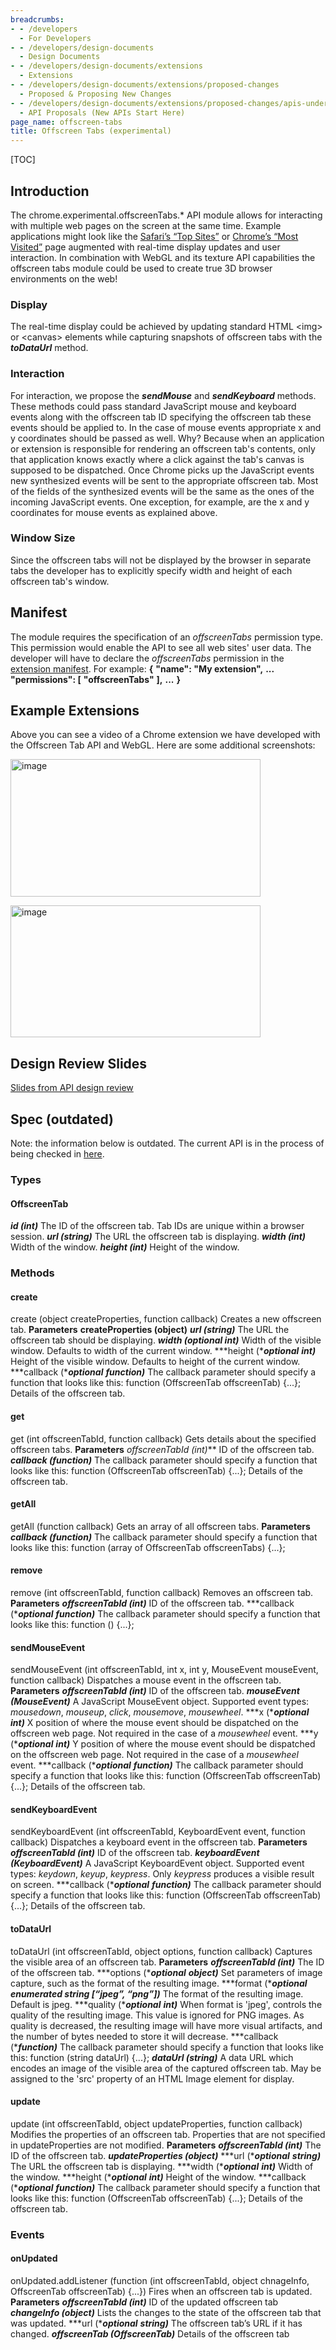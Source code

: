 ```yaml
---
breadcrumbs:
- - /developers
  - For Developers
- - /developers/design-documents
  - Design Documents
- - /developers/design-documents/extensions
  - Extensions
- - /developers/design-documents/extensions/proposed-changes
  - Proposed & Proposing New Changes
- - /developers/design-documents/extensions/proposed-changes/apis-under-development
  - API Proposals (New APIs Start Here)
page_name: offscreen-tabs
title: Offscreen Tabs (experimental)
---
```


[TOC]

## Introduction

The chrome.experimental.offscreenTabs.\* API module allows for interacting with
multiple web pages on the screen at the same time. Example applications might
look like the [Safari’s “Top
Sites”](http://decoding.files.wordpress.com/2009/02/safari_40_beta_1.jpg) or
[Chrome’s “Most
Visited”](http://www.revthatup.com/wp-content/uploads/2011/04/chrome.jpg) page
augmented with real-time display updates and user interaction. In combination
with WebGL and its texture API capabilities the offscreen tabs module could be
used to create true 3D browser environments on the web!

### Display

The real-time display could be achieved by updating standard HTML &lt;img&gt; or
&lt;canvas&gt; elements while capturing snapshots of offscreen tabs with the
***toDataUrl*** method.

### Interaction

For interaction, we propose the ***sendMouse*** and ***sendKeyboard*** methods.
These methods could pass standard JavaScript mouse and keyboard events along
with the offscreen tab ID specifying the offscreen tab these events should be
applied to. In the case of mouse events appropriate x and y coordinates should
be passed as well. Why? Because when an application or extension is responsible
for rendering an offscreen tab's contents, only that application knows exactly
where a click against the tab's canvas is supposed to be dispatched. Once Chrome
picks up the JavaScript events new synthesized events will be sent to the
appropriate offscreen tab. Most of the fields of the synthesized events will be
the same as the ones of the incoming JavaScript events. One exception, for
example, are the x and y coordinates for mouse events as explained above.

### Window Size

Since the offscreen tabs will not be displayed by the browser in separate tabs
the developer has to explicitly specify width and height of each offscreen tab's
window.

## Manifest

The module requires the specification of an *offscreenTabs* permission type.
This permission would enable the API to see all web sites' user data. The
developer will have to declare the *offscreenTabs* permission in the [extension
manifest](http://code.google.com/chrome/extensions/manifest.html). For example:
**{**
**"name": "My extension",**
**...**
**"permissions": \[**
**"offscreenTabs"**
**\],**
**...**
**}**

## Example Extensions

Above you can see a video of a Chrome extension we have developed with the
Offscreen Tab API and WebGL. Here are some additional screenshots:

[<img alt="image"
src="/developers/design-documents/extensions/proposed-changes/apis-under-development/offscreen-tabs/book_screenshot.png"
height=220
width=400>](/developers/design-documents/extensions/proposed-changes/apis-under-development/offscreen-tabs/book_screenshot.png)

[<img alt="image"
src="/developers/design-documents/extensions/proposed-changes/apis-under-development/offscreen-tabs/coverflow_screenshot.png"
height=211
width=400>](/developers/design-documents/extensions/proposed-changes/apis-under-development/offscreen-tabs/coverflow_screenshot.png)

## **Design Review Slides**

[Slides from API design
review](https://docs.google.com/a/chromium.org/present/edit)

## Spec (outdated)

Note: the information below is outdated. The current API is in the process of
being checked in [here](http://codereview.chromium.org/7720002/).

### Types

#### OffscreenTab

***id (int)***
The ID of the offscreen tab. Tab IDs are unique within a browser session.
***url (string)***
The URL the offscreen tab is displaying.
***width (int)***
Width of the window.
***height (int)***
Height of the window.

### Methods

#### create

create (object createProperties, function callback)
Creates a new offscreen tab.
**Parameters**
**createProperties (object)**
***url (string)***
The URL the offscreen tab should be displaying.
***width (optional int)***
Width of the visible window. Defaults to width of the current window.
***height (****optional** **int)***
Height of the visible window. Defaults to height of the current window.
***callback (****optional** **function)***
The callback parameter should specify a function that looks like this:
function (OffscreenTab offscreenTab) {...};
Details of the offscreen tab.

#### get

get (int offscreenTabId, function callback)
Gets details about the specified offscreen tabs.
**Parameters**
*offscreenTabId (int)***
ID of the offscreen tab.
***callback (function)***
The callback parameter should specify a function that looks like this:
function (OffscreenTab offscreenTab) {...};
Details of the offscreen tab.

#### getAll

getAll (function callback)
Gets an array of all offscreen tabs.
**Parameters**
***callback (function)***
The callback parameter should specify a function that looks like this:
function (array of OffscreenTab offscreenTabs) {...};

#### remove

remove (int offscreenTabId, function callback)
Removes an offscreen tab.
**Parameters**
***offscreenTabId (int)***
ID of the offscreen tab.
***callback (****optional** **function)***
The callback parameter should specify a function that looks like this:
function () {...};

#### sendMouseEvent

sendMouseEvent (int offscreenTabId, int x, int y, MouseEvent mouseEvent,
function callback)
Dispatches a mouse event in the offscreen tab.
**Parameters**
***offscreenTabId (int)***
ID of the offscreen tab.
***mouseEvent (MouseEvent)***
A JavaScript MouseEvent object. Supported event types: *mousedown*, *mouseup*,
*click*, *mousemove*, *mousewheel*.
***x (****optional*** ***int)***
X position of where the mouse event should be dispatched on the offscreen web
page. Not required in the case of a *mousewheel* event.
***y (****optional*** ***int)***
Y position of where the mouse event should be dispatched on the offscreen web
page. Not required in the case of a *mousewheel* event.
***callback (****optional** **function)***
The callback parameter should specify a function that looks like this:
function (OffscreenTab offscreenTab) {...};
Details of the offscreen tab.

#### sendKeyboardEvent

sendKeyboardEvent (int offscreenTabId, KeyboardEvent event, function callback)
Dispatches a keyboard event in the offscreen tab.
**Parameters**
***offscreenTabId (int)***
ID of the offscreen tab.
***keyboardEvent (KeyboardEvent)***
A JavaScript KeyboardEvent object. Supported event types: *keydown*, *keyup*,
*keypress*. Only *keypress* produces a visible result on screen.
***callback (****optional** **function)***
The callback parameter should specify a function that looks like this:
function (OffscreenTab offscreenTab) {...};
Details of the offscreen tab.

#### toDataUrl

toDataUrl (int offscreenTabId, object options, function callback)
Captures the visible area of an offscreen tab.
**Parameters**
***offscreenTabId (int)***
The ID of the offscreen tab.
***options (****optional** **object)***
Set parameters of image capture, such as the format of the resulting image.
***format (****optional** **enumerated string \[“jpeg”, “png”\])***
The format of the resulting image. Default is jpeg.
***quality (****optional** **int)***
When format is 'jpeg', controls the quality of the resulting image. This value
is ignored for PNG images. As quality is decreased, the resulting image will
have more visual artifacts, and the number of bytes needed to store it will
decrease.
***callback (****function)***
The callback parameter should specify a function that looks like this:
function (string dataUrl) {...};
***dataUrl (string)***
A data URL which encodes an image of the visible area of the captured offscreen
tab. May be assigned to the 'src' property of an HTML Image element for display.

#### update

update (int offscreenTabId, object updateProperties, function callback)
Modifies the properties of an offscreen tab. Properties that are not specified
in updateProperties are not modified.
**Parameters**
***offscreenTabId (int)***
The ID of the offscreen tab.
***updateProperties (object)***
***url (****optional** **string)***
The URL the offscreen tab is displaying.
***width (****optional** **int)***
Width of the window.
***height (****optional** **int)***
Height of the window.
***callback (****optional** **function)***
The callback parameter should specify a function that looks like this:
function (OffscreenTab offscreenTab) {...};
Details of the offscreen tab.

### Events

#### onUpdated

onUpdated.addListener (function (int offscreenTabId, object chnageInfo,
OffscreenTab offscreenTab) {...})
Fires when an offscreen tab is updated.
**Parameters**
***offscreenTabId (int)***
ID of the updated offscreen tab
***changeInfo (object)***
Lists the changes to the state of the offscreen tab that was updated.
***url (****optional** **string)***
The offscreen tab’s URL if it has changed.
***offscreenTab (OffscreenTab)***
Details of the offscreen tab